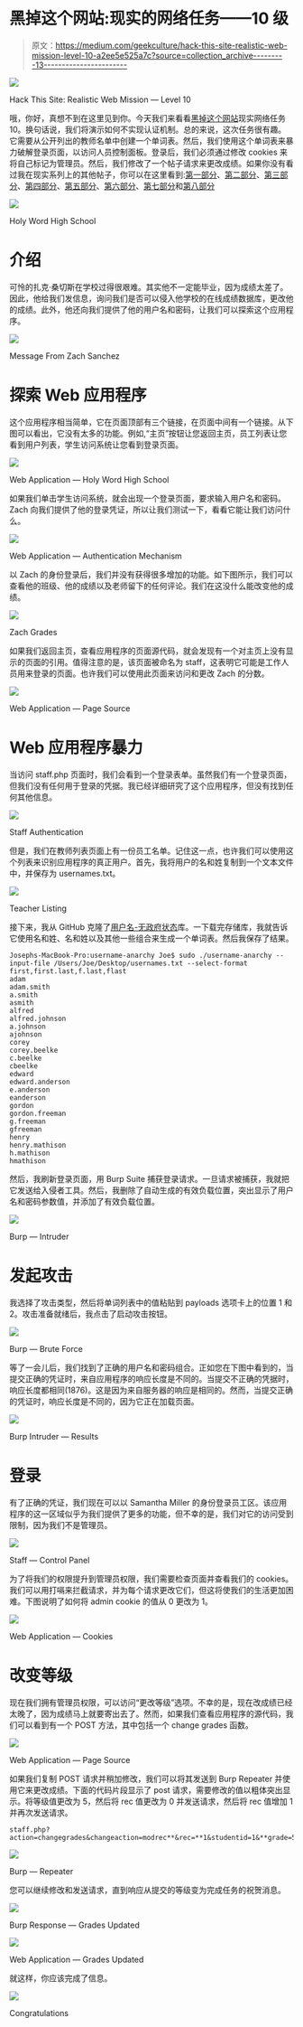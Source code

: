 # 黑掉这个网站:现实的网络任务——10 级

> 原文：<https://medium.com/geekculture/hack-this-site-realistic-web-mission-level-10-a2ee5e525a7c?source=collection_archive---------13----------------------->

![](img/7c8433f0a4d84d87db61cb7b7685571a.png)

Hack This Site: Realistic Web Mission — Level 10

哦，你好，真想不到在这里见到你。今天我们来看看[黑掉这个网站](https://hackthissite.org/)现实网络任务 10。换句话说，我们将演示如何不实现认证机制。总的来说，这次任务很有趣。它需要从公开列出的教师名单中创建一个单词表。然后，我们使用这个单词表来暴力破解登录页面，以访问人员控制面板。登录后，我们必须通过修改 cookies 来将自己标记为管理员。然后，我们修改了一个帖子请求来更改成绩。如果你没有看过我在现实系列上的其他帖子，你可以在这里看到:[第一部分](https://haxez.org/2021/09/hack-this-site-realistic-web-missions-level-1/)、[第二部分](https://haxez.org/2021/09/hack-this-site-realistic-web-mission-level-2/)、[第三部分](https://haxez.org/2021/09/hack-this-site-realistic-web-mission-level-3/)、[第四部分](https://haxez.org/2021/09/hack-this-site-realistic-web-mission-level-4/)、[第五部分](https://haxez.org/2021/09/hack-this-site-realistic-web-mission-level-5/)、[第六部分](https://haxez.org/2021/09/hack-this-site-realistic-web-mission-level-6/)、[第七部分](https://haxez.org/2021/10/hack-this-site-realistic-web-mission-level-7/)和[第八部分](https://haxez.org/2021/10/hack-this-site-realistic-web-mission-level-8/)

![](img/4d2b8123e4df390d0b7d0d5560fd9c51.png)

Holy Word High School

# 介绍

可怜的扎克·桑切斯在学校过得很艰难。其实他不一定能毕业，因为成绩太差了。因此，他给我们发信息，询问我们是否可以侵入他学校的在线成绩数据库，更改他的成绩。此外，他还向我们提供了他的用户名和密码，让我们可以探索这个应用程序。

![](img/de2465fb31dc4130c01efc4136612886.png)

Message From Zach Sanchez

# 探索 Web 应用程序

这个应用程序相当简单，它在页面顶部有三个链接，在页面中间有一个链接。从下图可以看出，它没有太多的功能。例如,“主页”按钮让您返回主页，员工列表让您看到用户列表，学生访问系统让您看到登录页面。

![](img/dd67a13b54d1422b609654692ab0b631.png)

Web Application — Holy Word High School

如果我们单击学生访问系统，就会出现一个登录页面，要求输入用户名和密码。Zach 向我们提供了他的登录凭证，所以让我们测试一下，看看它能让我们访问什么。

![](img/4d40b44c854995b30c62a8f5f286b6fd.png)

Web Application — Authentication Mechanism

以 Zach 的身份登录后，我们并没有获得很多增加的功能。如下图所示，我们可以查看他的班级、他的成绩以及老师留下的任何评论。我们在这没什么能改变他的成绩。

![](img/f5807c374a99cf6c62cce62e23af71be.png)

Zach Grades

如果我们返回主页，查看应用程序的页面源代码，就会发现有一个对主页上没有显示的页面的引用。值得注意的是，该页面被命名为 staff，这表明它可能是工作人员用来登录的页面。也许我们可以使用此页面来访问和更改 Zach 的分数。

![](img/a6d7b1c59d01037604d56161c9912e31.png)

Web Application — Page Source

# Web 应用程序暴力

当访问 staff.php 页面时，我们会看到一个登录表单。虽然我们有一个登录页面，但我们没有任何用于登录的凭据。我已经详细研究了这个应用程序，但没有找到任何其他信息。

![](img/cca38deca39449c15e4d0297ac681eaf.png)

Staff Authentication

但是，我们在教师列表页面上有一份员工名单。记住这一点，也许我们可以使用这个列表来识别应用程序的真正用户。首先，我将用户的名和姓复制到一个文本文件中，并保存为 usernames.txt。

![](img/c61abbdecf5e50421700188ec49d0db2.png)

Teacher Listing

接下来，我从 GitHub 克隆了[用户名-无政府状态](https://github.com/urbanadventurer/username-anarchy)库。一下载完存储库，我就告诉它使用名和姓、名和姓以及其他一些组合来生成一个单词表。然后我保存了结果。

```
Josephs-MacBook-Pro:username-anarchy Joe$ sudo ./username-anarchy --input-file /Users/Joe/Desktop/usernames.txt --select-format first,first.last,f.last,flast
adam
adam.smith
a.smith
asmith
alfred
alfred.johnson
a.johnson
ajohnson
corey
corey.beelke
c.beelke
cbeelke
edward
edward.anderson
e.anderson
eanderson
gordon
gordon.freeman
g.freeman
gfreeman
henry
henry.mathison
h.mathison
hmathison
```

然后，我刷新登录页面，用 Burp Suite 捕获登录请求。一旦请求被捕获，我就把它发送给入侵者工具。然后，我删除了自动生成的有效负载位置，突出显示了用户名和密码参数值，并添加了有效负载位置。

![](img/b6602df7432de30b286a9f24ba448783.png)

Burp — Intruder

# 发起攻击

我选择了攻击类型，然后将单词列表中的值粘贴到 payloads 选项卡上的位置 1 和 2。攻击准备就绪后，我点击了启动攻击按钮。

![](img/90443bea1aed414ed2c547802d2a7fd7.png)

Burp — Brute Force

等了一会儿后，我们找到了正确的用户名和密码组合。正如您在下图中看到的，当提交正确的凭证时，来自应用程序的响应长度是不同的。当提交不正确的凭据时，响应长度都相同(1876)。这是因为来自服务器的响应是相同的。然而，当提交正确的凭证时，响应长度是不同的，因为它正在加载页面。

![](img/ede8d6947993f1427fd8400f416d7e9b.png)

Burp Intruder — Results

# 登录

有了正确的凭证，我们现在可以以 Samantha Miller 的身份登录员工区。该应用程序的这一区域似乎为我们提供了更多的功能，但不幸的是，我们对它的访问受到限制，因为我们不是管理员。

![](img/fa4d4f067a1f8c61a882b12a5ea2a932.png)

Staff — Control Panel

为了将我们的权限提升到管理员权限，我们需要检查页面并查看我们的 cookies。我们可以用打嗝来拦截请求，并为每个请求更改它们，但这将使我们的生活更加困难。下图说明了如何将 admin cookie 的值从 0 更改为 1。

![](img/a6937d38f65a2eb3ebcaf3d41dcfc1da.png)

Web Application — Cookies

# 改变等级

现在我们拥有管理员权限，可以访问“更改等级”选项。不幸的是，现在改成绩已经太晚了，因为成绩马上就要寄出去了。然而，如果我们查看应用程序的源代码，我们可以看到有一个 POST 方法，其中包括一个 change grades 函数。

![](img/82fb853e21ce1dfb24d1f94f11ddd58c.png)

Web Application — Page Source

如果我们复制 POST 请求并稍加修改，我们可以将其发送到 Burp Repeater 并使用它来更改成绩。下面的代码片段显示了 post 请求，需要修改的值以粗体突出显示。将等级值更改为 5，然后将 rec 值更改为 0 并发送请求，然后将 rec 值增加 1 并再次发送请求。

```
staff.php?action=changegrades&changeaction=modrec**&rec=**1&studentid=1&**grade=5**
```

![](img/f0376803383645159bf3f5de600943ed.png)

Burp — Repeater

您可以继续修改和发送请求，直到响应从提交的等级变为完成任务的祝贺消息。

![](img/768a9c09ede88b4ee286c80add7a3a3b.png)

Burp Response — Grades Updated

![](img/32add01f4de38dcd24c6d8c31d9c5bd2.png)

Web Application — Grades Updated

就这样，你应该完成了信息。

![](img/46282a821819257fe902e7c331c6a1ab.png)

Congratulations